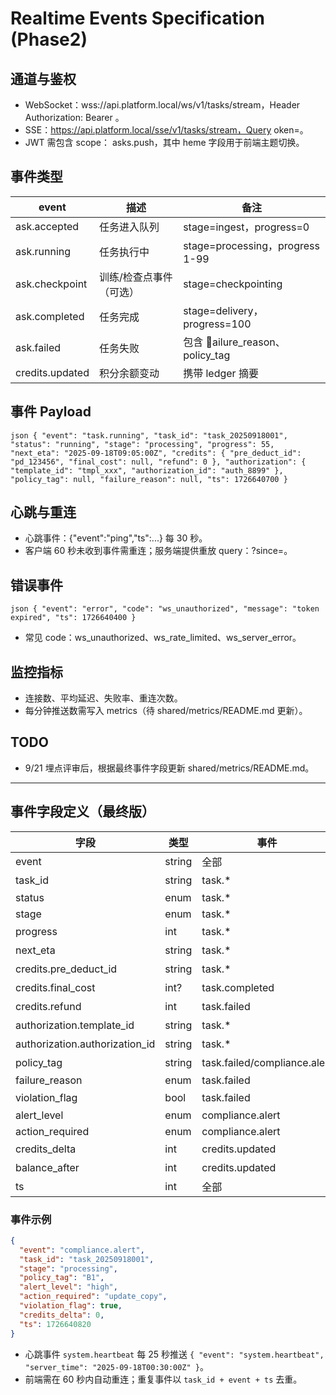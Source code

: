 ﻿# Realtime Events Specification (Phase2)

## 通道与鉴权
- WebSocket：wss://api.platform.local/ws/v1/tasks/stream，Header Authorization: Bearer <jwt>。
- SSE：https://api.platform.local/sse/v1/tasks/stream，Query 	oken=<jwt>。
- JWT 需包含 scope：	asks.push，其中 	heme 字段用于前端主题切换。

## 事件类型
| event | 描述 | 备注 |
| --- | --- | --- |
| 	ask.accepted | 任务进入队列 | stage=ingest，progress=0 |
| 	ask.running | 任务执行中 | stage=processing，progress 1-99 |
| 	ask.checkpoint | 训练/检查点事件（可选） | stage=checkpointing |
| 	ask.completed | 任务完成 | stage=delivery，progress=100 |
| 	ask.failed | 任务失败 | 包含 ailure_reason、policy_tag |
| credits.updated | 积分余额变动 | 携带 ledger 摘要 |

## 事件 Payload
`json
{
  "event": "task.running",
  "task_id": "task_20250918001",
  "status": "running",
  "stage": "processing",
  "progress": 55,
  "next_eta": "2025-09-18T09:05:00Z",
  "credits": {
    "pre_deduct_id": "pd_123456",
    "final_cost": null,
    "refund": 0
  },
  "authorization": {
    "template_id": "tmpl_xxx",
    "authorization_id": "auth_8899"
  },
  "policy_tag": null,
  "failure_reason": null,
  "ts": 1726640700
}
`

## 心跳与重连
- 心跳事件：{"event":"ping","ts":...} 每 30 秒。
- 客户端 60 秒未收到事件需重连；服务端提供重放 query：?since=<ts>。

## 错误事件
`json
{
  "event": "error",
  "code": "ws_unauthorized",
  "message": "token expired",
  "ts": 1726640400
}
`
- 常见 code：ws_unauthorized、ws_rate_limited、ws_server_error。

## 监控指标
- 连接数、平均延迟、失败率、重连次数。
- 每分钟推送数需写入 metrics（待 shared/metrics/README.md 更新）。

## TODO
- 9/21 埋点评审后，根据最终事件字段更新 shared/metrics/README.md。
---

## 事件字段定义（最终版）
| 字段 | 类型 | 事件 | 说明 |
| --- | --- | --- | --- |
| event | string | 全部 | 事件标识，例如 `task.running` |
| task_id | string | task.* | 任务唯一 ID |
| status | enum | task.* | running/completed/failed |
| stage | enum | task.* | ingest/processing/checkpointing/delivery |
| progress | int | task.* | 0-100，SSE 保留最后一次 |
| next_eta | string | task.* | 预计下一节点时间（可为空） |
| credits.pre_deduct_id | string | task.* | 关联预扣单号 |
| credits.final_cost | int? | task.completed | 最终扣费，失败时为 null |
| credits.refund | int | task.failed | 需退款金额（>0 表示待退） |
| authorization.template_id | string | task.* | 模板 ID |
| authorization.authorization_id | string | task.* | 授权单号 |
| policy_tag | string | task.failed/compliance.alert | 合规标签（A1~D2） |
| failure_reason | enum | task.failed | authorization_denied/credit_insufficient/safety_block/infra_error |
| violation_flag | bool | task.failed | 是否违规导致 |
| alert_level | enum | compliance.alert | high/medium/low |
| action_required | enum | compliance.alert | resubmit_material/update_copy/remove_asset/appeal_only |
| credits_delta | int | credits.updated | 积分变动值 |
| balance_after | int | credits.updated | 变动后的余额 |
| ts | int | 全部 | Unix 时间戳 (UTC+0) |

### 事件示例
```json
{
  "event": "compliance.alert",
  "task_id": "task_20250918001",
  "stage": "processing",
  "policy_tag": "B1",
  "alert_level": "high",
  "action_required": "update_copy",
  "violation_flag": true,
  "credits_delta": 0,
  "ts": 1726640820
}
```

- 心跳事件 `system.heartbeat` 每 25 秒推送 `{ "event": "system.heartbeat", "server_time": "2025-09-18T00:30:00Z" }`。
- 前端需在 60 秒内自动重连；重复事件以 `task_id + event + ts` 去重。

